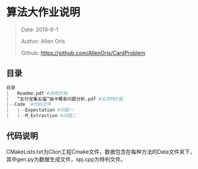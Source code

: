 # 算法大作业说明

> Date: 2019-6-1
>
> Author: Allen Oris
>
> Github: [<https://github.com/AllenOris/CardProblem>](<https://github.com/AllenOris/CardProblem>)

## 目录

```python
目录
|	Readme.pdf #说明文档
|	“支付宝集五福”抽卡概率问题分析.pdf #论文PDF版
|--Code  #代码文件
|	|--Expectation #问题一
|	|--M_Extraction #问题二
```

## 代码说明

CMakeLists.txt为Clion工程Cmake文件，数据包含在每种方法的Data文件夹下，其中gen.py为数据生成文件，spj.cpp为特判文件。
